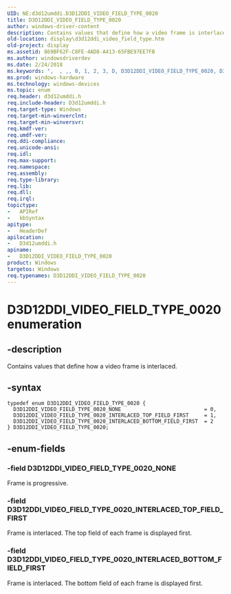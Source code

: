 ```yaml
---
UID: NE:d3d12umddi.D3D12DDI_VIDEO_FIELD_TYPE_0020
title: D3D12DDI_VIDEO_FIELD_TYPE_0020
author: windows-driver-content
description: Contains values that define how a video frame is interlaced.
old-location: display\d3d12ddi_video_field_type.htm
old-project: display
ms.assetid: 869BF62F-C8FE-4AD8-A413-65FBE97EE7FB
ms.author: windowsdriverdev
ms.date: 2/24/2018
ms.keywords: ",  , ,, 0, 1, 2, 3, D, D3D12DDI_VIDEO_FIELD_TYPE_0020, D3D12DDI_VIDEO_FIELD_TYPE_0020 enumeration [Display Devices], D3D12DDI_VIDEO_FIELD_TYPE_0020_INTERLACED_BOTTOM_FIELD_FIRST, D3D12DDI_VIDEO_FIELD_TYPE_0020_INTERLACED_TOP_FIELD_FIRST, D3D12DDI_VIDEO_FIELD_TYPE_0020_NONE, E, F, I, L, O, P, T, V, Y, _, d3d12umddi/D3D12DDI_VIDEO_FIELD_TYPE_0020, d3d12umddi/D3D12DDI_VIDEO_FIELD_TYPE_0020_INTERLACED_BOTTOM_FIELD_FIRST, d3d12umddi/D3D12DDI_VIDEO_FIELD_TYPE_0020_INTERLACED_TOP_FIELD_FIRST, d3d12umddi/D3D12DDI_VIDEO_FIELD_TYPE_0020_NONE, display.d3d12ddi_video_field_type"
ms.prod: windows-hardware
ms.technology: windows-devices
ms.topic: enum
req.header: d3d12umddi.h
req.include-header: D3d12umddi.h
req.target-type: Windows
req.target-min-winverclnt: 
req.target-min-winversvr: 
req.kmdf-ver: 
req.umdf-ver: 
req.ddi-compliance: 
req.unicode-ansi: 
req.idl: 
req.max-support: 
req.namespace: 
req.assembly: 
req.type-library: 
req.lib: 
req.dll: 
req.irql: 
topictype:
-	APIRef
-	kbSyntax
apitype:
-	HeaderDef
apilocation:
-	D3d12umddi.h
apiname:
-	D3D12DDI_VIDEO_FIELD_TYPE_0020
product: Windows
targetos: Windows
req.typenames: D3D12DDI_VIDEO_FIELD_TYPE_0020
---
```


# D3D12DDI_VIDEO_FIELD_TYPE_0020 enumeration


## -description


Contains values that define how a video frame is interlaced.


## -syntax


````
typedef enum D3D12DDI_VIDEO_FIELD_TYPE_0020 { 
  D3D12DDI_VIDEO_FIELD_TYPE_0020_NONE                           = 0,
  D3D12DDI_VIDEO_FIELD_TYPE_0020_INTERLACED_TOP_FIELD_FIRST     = 1,
  D3D12DDI_VIDEO_FIELD_TYPE_0020_INTERLACED_BOTTOM_FIELD_FIRST  = 2
} D3D12DDI_VIDEO_FIELD_TYPE_0020;
````


## -enum-fields




### -field D3D12DDI_VIDEO_FIELD_TYPE_0020_NONE

Frame is progressive.


### -field D3D12DDI_VIDEO_FIELD_TYPE_0020_INTERLACED_TOP_FIELD_FIRST

Frame is interlaced. The top field of each frame is displayed first. 


### -field D3D12DDI_VIDEO_FIELD_TYPE_0020_INTERLACED_BOTTOM_FIELD_FIRST

Frame is interlaced. The bottom field of each frame is displayed first.

